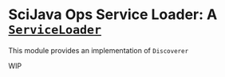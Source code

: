 # SciJava Ops Service Loader: A [`ServiceLoader`](https://docs.oracle.com/en/java/javase/11/docs/api/java.base/java/util/ServiceLoader.html)
This module provides an implementation of `Discoverer`

WIP